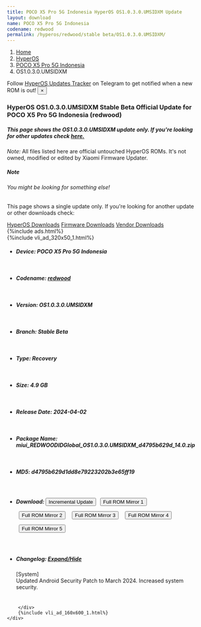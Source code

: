 ```yaml
---
title: POCO X5 Pro 5G Indonesia HyperOS OS1.0.3.0.UMSIDXM Update
layout: download
name: POCO X5 Pro 5G Indonesia
codename: redwood
permalink: /hyperos/redwood/stable beta/OS1.0.3.0.UMSIDXM/
---
```

<nav aria-label="breadcrumb">
    <ol class="breadcrumb">
        <li class="breadcrumb-item"><a href="/">Home</a></li>
        <li class="breadcrumb-item"><a href="/hyperos/">HyperOS</a></li>
        <li class="breadcrumb-item"><a href="/hyperos/redwood/">POCO X5 Pro 5G Indonesia</a></li>
        <li class="breadcrumb-item active" aria-current="page">OS1.0.3.0.UMSIDXM</li>
    </ol>
</nav>
<div class="alert alert-primary alert-dismissible fade show" role="alert">
    Follow <a href="https://t.me/MIUIUpdatesTracker" class="alert-link">HyperOS Updates Tracker</a> on Telegram to get
    notified when a new ROM is out!
    <button type="button" class="close" data-dismiss="alert" aria-label="Close">
        <span aria-hidden="true">&times;</span>
    </button>
</div>
<div class="col-12 mx-auto">
    <h3 class="title bg-light p-2 rounded">HyperOS OS1.0.3.0.UMSIDXM Stable Beta Official Update for POCO X5 Pro 5G Indonesia (redwood)</h3>
    <h5>This page shows the OS1.0.3.0.UMSIDXM update only. If you're looking for other updates check
        <a href="/hyperos/redwood/">here.</a></h5>
    <p><i>Note: </i>All files listed here are official untouched HyperOS ROMs.
        It's not owned, modified or edited by Xiaomi Firmware Updater.</p>
    <div class="card">
        <div class="card-body">
            <h5 class="card-title">Note</h5>
            <h6 class="card-subtitle mb-2 text-muted">You might be looking for something else!</h6>
            <p class="card-text">This page shows a single update only.
                If you're looking for another update or other downloads check:</p>
            <a href="/hyperos/" class="card-link">HyperOS Downloads</a>
            <a href="/firmware/" class="card-link">Firmware Downloads</a>
            <a href="/vendor/" class="card-link">Vendor Downloads</a>
        </div>
    </div>
    {%include ads.html%}
    <div class="row justify-content-center">
        <div class="col-10" id="downloads">
                    <div class="card card-body">
            {%include vli_ad_320x50_1.html%}
            <ul class="list-unstyled">
                <li style="padding-bottom: 10px;">
                    <h5><b>Device: </b>POCO X5 Pro 5G Indonesia</h5>
                </li>
                <li style="padding-bottom: 10px;">
                    <h5><b>Codename: </b> <a href="/hyperos/redwood/" target="_blank">redwood</a> </h5>
                </li>
                <li style="padding-bottom: 10px;">
                    <h5><b>Version: </b>OS1.0.3.0.UMSIDXM</h5>
                </li>
                <li style="padding-bottom: 10px;">
                    <h5><b>Branch: </b>Stable Beta</h5>
                </li>
                <li style="padding-bottom: 10px;">
                    <h5><b>Type: </b>Recovery</h5>
                </li>
                <li style="padding-bottom: 10px;">
                    <h5><b>Size: </b>4.9 GB</h5>
                </li>
                <li style="padding-bottom: 10px;">
                    <h5><b>Release Date: </b>2024-04-02</h5>
                </li>
                <li style="padding-bottom: 10px;">
                    <h5><b>Package Name: </b><span id="filename" class="text-dark">miui_REDWOODIDGlobal_OS1.0.3.0.UMSIDXM_d4795b629d_14.0.zip</span></h5>
                </li>
                <li style="padding-bottom: 10px;">
                    <h5><b>MD5: </b><span id="md5" class="text-muted">d4795b629d1dd8e79223202b3e65ff19</span></h5>
                </li>
                <li style="padding-bottom: 10px;">
                    <h5><b>Download: </b><button type="button" id="incremental_download" class="btn btn-warning" onclick="window.open('https://cdnorg.d.miui.com/OS1.0.3.0.UMSIDXM/miui-blockota-redwood_id_global-OS1.0.2.0.UMSIDXM-OS1.0.3.0.UMSIDXM-c792e37d46-14.0.zip', '_blank');"><i class="fa fa-download"></i> Incremental Update</button> <button type="button" id="download" class="btn btn-primary" style="margin: 7px;" onclick="window.open('https://cdnorg.d.miui.com/OS1.0.3.0.UMSIDXM/miui_REDWOODIDGlobal_OS1.0.3.0.UMSIDXM_d4795b629d_14.0.zip', '_blank');"><i class="fa fa-download"></i> Full ROM Mirror 1</button> <button type="button" id="download" class="btn btn-primary" style="margin: 7px;" onclick="window.open('https://bkt-sgp-miui-ota-update-alisgp.oss-ap-southeast-1.aliyuncs.com/OS1.0.3.0.UMSIDXM/miui_REDWOODIDGlobal_OS1.0.3.0.UMSIDXM_d4795b629d_14.0.zip', '_blank');"><i class="fa fa-download"></i> Full ROM Mirror 2</button> <button type="button" id="download" class="btn btn-primary" style="margin: 7px;" onclick="window.open('https://bn.d.miui.com/OS1.0.3.0.UMSIDXM/miui_REDWOODIDGlobal_OS1.0.3.0.UMSIDXM_d4795b629d_14.0.zip', '_blank');"><i class="fa fa-download"></i> Full ROM Mirror 3</button> <button type="button" id="download" class="btn btn-primary" style="margin: 7px;" onclick="window.open('https://bigota.d.miui.com/OS1.0.3.0.UMSIDXM/miui_REDWOODIDGlobal_OS1.0.3.0.UMSIDXM_d4795b629d_14.0.zip', '_blank');"><i class="fa fa-download"></i> Full ROM Mirror 4</button> <button type="button" id="download" class="btn btn-primary" style="margin: 7px;" onclick="window.open('https://hugeota.d.miui.com/OS1.0.3.0.UMSIDXM/miui_REDWOODIDGlobal_OS1.0.3.0.UMSIDXM_d4795b629d_14.0.zip', '_blank');"><i class="fa fa-download"></i> Full ROM Mirror 5</button></h5>
                </li>
                <li style="padding-bottom: 10px;">
                    <h5><b>Changelog: </b><a href="#redwood_1_changelog" data-toggle="collapse" role="button"
                            aria-expanded="false" aria-controls="redwood_1_changelog"> <i class="fa fa-arrow-down"
                                aria-hidden="true"></i> Expand/Hide</a></h5>
                    <div class="collapse" id="redwood_1_changelog">
                        <p id="changelog_text">[System]<br>Updated Android Security Patch to March 2024. Increased system security.</p>
                    </div>
                </li>
            </ul>
        </div>

        </div>
        {%include vli_ad_160x600_1.html%}
    </div>
</div>
